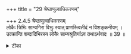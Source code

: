 +++
title = "29 श्रेष्ठाणुत्वाधिकरणम्"

+++
2.4.5 श्रेष्ठाणुत्वाधिकरणम्  
लोकैः त्रिभिः साम्यगिरा विभुः स्यात् प्राणस्त्वितीदं न विशङ्कनीयम् ।  
उत्क्रान्ति शब्दादिभिरस्य लोकैः साम्यश्रुतिर्याऽव तथाऽर्थवादः ॥ 39 ॥

<details><summary>टीका</summary>

2.4.5 श्रेष्ठाणुत्वाधिकरणम् It is doubted on the strength of the passage 'sama ebhistribhir लोकैः which states प्राण as equal to the three world, प्राण should be all - pervasive. This doubt cannot hold good. It is because प्राण is stated to depart from the physical body along with the individual soul when the body falls off. The statement that it is of the size of the three worlds is only commendatory one. Notes : 1. बृह् Up., III.iii.22.
</details>

